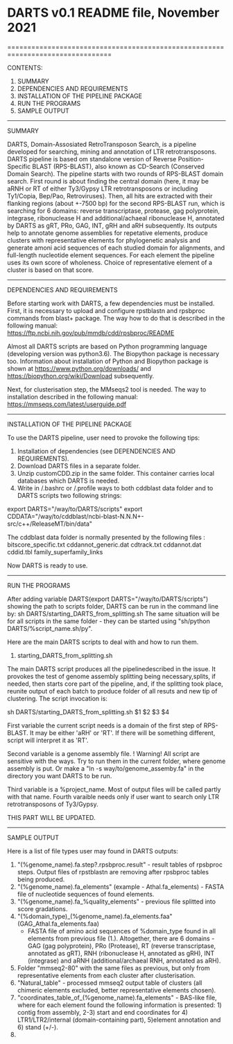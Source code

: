 # DARTS v0.1      README file, November 2021
================================================================================

CONTENTS: 

1. SUMMARY
2. DEPENDENCIES AND REQUIREMENTS
3. INSTALLATION OF THE PIPELINE PACKAGE
5. RUN THE PROGRAMS
6. SAMPLE OUTPUT

--------------------------------------------------------------------------------

SUMMARY

DARTS, Domain-Assosiated RetroTransposon Search, is a pipeline developed for 
searching, mining and annotation of LTR retrotransposons.
DARTS pipeline is based om standalone version of Reverse Position-Specific BLAST 
(RPS-BLAST), also known as CD-Search (Conserved Domain Search).
The pipeline starts with two rounds of RPS-BLAST domain search. First round is 
about finding the central domain (here, it may be aRNH or RT of either Ty3/Gypsy
LTR retrotransposons or including Ty1/Copia, Bep/Pao, Retroviruses). Then, all
hits are extracted with their flanking regions (about +-7500 bp) for the second
RPS-BLAST run, which is searching for 6 domains: reverse transcriptase, protease, 
gag polyprotein, integrase, ribonuclease H and additional/achaeal ribonuclease H,
annotated by DARTS as gRT, PRo, GAG, INT, gRH and aRH subsequently.
Its outputs help to annotate genome assemblies for repetative elements, produce 
clusters with representative elements for phylogenetic analysis and generate
amoni acid sequences of each studied domain for alignments, and full-length 
nucleotide element sequences.
For each element the pipeline uses its own score of wholeness. Choice of representative
element of a cluster is based on that score.

--------------------------------------------------------------------------------

DEPENDENCIES AND REQUIREMENTS

Before starting work with DARTS, a few dependencies must be installed.
First, it is necessary to upload and configure rpstblastn and rpsbproc commands 
from blast+ package. The way how to do that is described in the following manual:
https://ftp.ncbi.nih.gov/pub/mmdb/cdd/rpsbproc/README

Almost all DARTS scripts are based on Python programming language (developing 
version was python3.6). The Biopython package is necessary too. Information about
installation of Python and Biopython package is shown at 
https://www.python.org/downloads/ and https://biopython.org/wiki/Download subsequently.

Next, for clusterisation step, the MMseqs2 tool is needed. The way to installation 
described in the following manual:
https://mmseqs.com/latest/userguide.pdf

--------------------------------------------------------------------------------

INSTALLATION OF THE PIPELINE PACKAGE

To use the DARTS pipeline, user need to provoke the following tips:

1. Installation of dependencies (see DEPENDENCIES AND REQUIREMENTS).
2. Download DARTS files in a separate folder.
3. Unzip customCDD.zip in the same folder. This container carries local databases which DARTS is needed.
4. Write in /.bashrc or /.profile ways to both cddblast data folder and to DARTS scripts two following strings:

export DARTS="/way/to/DARTS/scripts" 
export CDDATA="/way/to/cddblast/ncbi-blast-N.N.N+-src/c++/ReleaseMT/bin/data"

The cddblast data folder is normally presented by the following files :
    bitscore_specific.txt  cddannot_generic.dat  cdtrack.txt
    cddannot.dat           cddid.tbl             family_superfamily_links

Now DARTS is ready to use.

--------------------------------------------------------------------------------

RUN THE PROGRAMS

After adding variable DARTS(export DARTS="/way/to/DARTS/scripts") showing the path
to scripts folder, DARTS can be run in the command line by:
sh DARTS/starting_DARTS_from_splitting.sh
The same situation will be for all scripts in the same folder - they can be started 
using "sh/python DARTS/%script_name.sh/py".

Here are the main DARTS scripts to deal with and how to run them.

1. starting_DARTS_from_splitting.sh

The main DARTS script produces all the pipelinedescribed in the issue. It provokes 
the test of genome assembly splitting being necessary,splits, if needed, then starts
core part of the pipeline, and, if the splitting took place, reunite output of 
each batch to produce folder of all resuts and new tip of clustering.
The script invocation is:

sh DARTS/starting_DARTS_from_splitting.sh $1 $2 $3 $4

First variable the current script needs is a domain of the first step of RPS-BLAST.
It may be either 'aRH' or 'RT'. If there will be something different, script will 
interpret it as 'RT'.

Second variable is a genome assembly file. 
! Warning! All script are sensitive with the ways. Try to run them  in the current folder, 
where genome assembly is put. Or make a "ln -s way/to/genome_assemby.fa" in the directory
you want DARTS to be run.

Third variable is a %project_name. Most of output files will be called partly with that name.
Fourth varaible needs only if user want to search only LTR retrotransposons of Ty3/Gypsy.

THIS PART WILL BE UPDATED.


--------------------------------------------------------------------------------

SAMPLE OUTPUT

Here is a list of file types user may found in DARTS outputs:

1. "(%genome_name).fa.step?.rpsbproc.result" - result tables of rpsbproc steps. 
    Output files of rpstblastn are removing after rpsbproc tables being produced.
2. "(%genome_name).fa_elements" (example - Athal.fa_elements) - FASTA file of 
    nucleotide sequences of found elements.
3. "(%genome_name).fa_%quality_elements" - previous file splitted into score gradations.
4. "(%domain_type)_(%genome_name).fa_elements.faa" (GAG_Athal.fa_elements.faa)
    - FASTA file of amino acid sequences of %domain_type found in all elements 
    from previous file (1.). Altogether, there are 6 domains - GAG (gag polyprotein),
    PRo (Protease), RT (reverse transcriptase, annotated as gRT), RNH (ribonuclease H,
    annotated as gRH), INT (integrase) and aRNH (additional/archaeal RNH, annotated as aRH). 
5. Folder "mmseq2-80" with the same files as previous, but only from 
    representative elements from each cluster after clusterisation.
6. "Natural_table" - processed mmseq2 output table of clusters (all chimeric 
    elements excluded, better representative elements chosen).
7. "coordinates_table_of_(%genome_name).fa_elements" - BAS-like file, where 
    for each element found the following information is presented: 1) contig from assembly, 
    2-3) start and end coordinates for 4) LTR1/LTR2/internal (domain-containing part), 
    5)element annotation and 6) stand (+/-).
8. 


